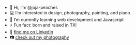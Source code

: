 - 👋 Hi, I’m @joja-peaches
- 💻 I’m interested in design, photography, painting, and piano.
- 🌱 I’m currently learning web development and Javascript
- ⚡ Fun fact: born and raised in TX!
- 📲 [find me on LinkedIn](https://www.linkedin.com/in/georgia-e-lloyd/)
- 📷 [check out my photography](https://joja.showit.site/)
